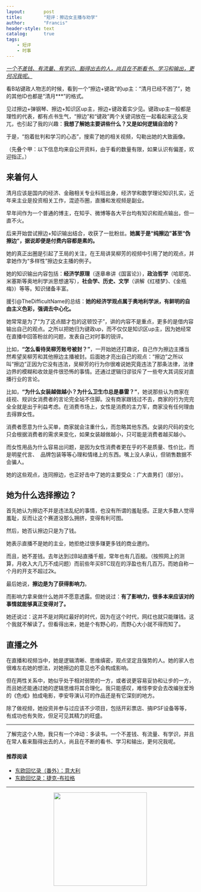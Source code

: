 ```yaml
---
layout:       post
title:        "短评：擦边女主播与劝学"
author:       "Francis"
header-style: text
catalog:      true
tags:
    - 短评
    - 时事
---
```


<u>*一个不差钱、有流量、有学识、豁得出去的人，尚且在不断看书、学习和输出，更何况我呢。*</u>


看B站键政人物志的时候，看到一个“擦边+键政”的up主：“清月已经不困了”，她的其他ID也都是“清月***”的格式。

见过擦边+弹钢琴、擦边+知识区up主，擦边+键政着实少见。键政up主一般都是理性的代表，都有点书生气，“擦边”和“键政”两个关键词放在一起看起来这么突兀，也引起了我的兴趣：**我想了解她主要讲些什么？又是如何逻辑自洽的？**

于是，“抱着批判和学习的心态”，搜索了她的相关视频，勾勒出她的大致画像。

（先叠个甲：以下信息均来自公开资料，由于看的数量有限，如果认识有偏差，欢迎指正。）

## 来着何人

清月应该是国内的经济、金融相关专业科班出身，经济学和数学理论知识扎实，近年来主业是投资相关工作，混迹币圈，直播和发视频是副业。

早年间作为一个普通的博主，在知乎、微博等各大平台均有知识和观点输出，但一直不火。

后来开始尝试擦边+知识输出结合，收获了一批粉丝。**她属于是“纯擦边”甚至“伪擦边”，据说即便是付费内容都是素的。**

她的真正出圈是引起了王局的关注，在王局讲吴柳芳的视频中引用了她的观点，并拿她作为“多样性”擦边女主播的例子。

她的知识输出内容包括：**经济学原理**（逐章串讲《国富论》），**政治哲学**（哈耶克、米塞斯等奥地利学派思想速写），**社会学、历史、文学**（讲解《红楼梦》、《金瓶梅》）等等。知识储备丰富。

援引@TheDifficultName的总结：**她的经济学观点属于奥地利学派，有鲜明的自由主义色彩，强调去中心化。**

她常常是为了“为了这点醋才包的这顿饺子”，讲的内容不是重点，更多的是借内容输出自己的观点。之所以把她归为键政up，而不仅仅是知识区up主，因为她经常在直播中回答粉丝的问题，发表自己对时事的锐评。

比如，**“怎么看待吴柳芳账号被封？”**，一开始她还打趣说，自己作为擦边主播当然希望吴柳芳和其他擦边主播被封。后面她才亮出自己的观点：“擦边”之所以叫“擦边”正因为它没有违法，吴柳芳的行为你很难说她究竟违法了那条法律，法律边界的模糊和收敛是件很恐怖的事情。还通过逻辑归谬驳斥了一些夸大其词反对直播行业的言论。

比如，**“为什么女装越做越小？为什么卫生巾总是暴雷？”**，她说那些认为商家在歧视、规训女消费者的言论完全站不住脚。没有商家跟钱过不去，商家的行为完完全全就是出于利益考虑。在消费市场上，女性是消费的主力军，商家没有任何理由去得罪女性。

消费者愿意为什么买单，商家就会注重什么，而忽略其他东西。女装的尺码的变化只会根据消费者的需求来变化，如果女装越做越小，只可能是消费者越买越小。

而女性用品为什么容易出问题，是因为女性消费者更在乎的不是质量、性价比，而是明星代言、  品牌包装等等心理和情绪上的东西。嘴上没人承认，但销售数据不会骗人。

她的这些观点，连同擦边，也正好击中了她的主要受众：广大直男们（部分）。

## 她为什么选择擦边？

首先她认为擦边不并是违法乱纪的事情，也没有所谓的羞耻感。正是大多数人觉得羞耻，反而让这个赛道没那么拥挤，变得有利可图。

然后，她否认擦边只是为了钱。

她表示直播不是她的主业，她拒绝过很多赚更多钱的商业邀约。

而且，她不差钱。去年达到过B站直播千舰，常年也有几百舰。（按照网上的测算，月收入大几万不成问题）而前些年买BTC现在的浮盈也有几百万。而她自称一个月的开支不超过2k。

最后她说，**擦边是为了获得影响力**。

而影响力拿来做什么她并不愿意透露。但她说过：**有了影响力，很多本来应该对的事情就能够真正变得对了。** 

她还说过：这并不是对网红最好的时代，因为在这个时代，网红也就只能赚钱。这个我就不解读了。但看得出来，她是个有野心的，而野心大小就不得而知了。

## 直播之外

在直播和视频当中，她是逻辑清晰、思维缜密，观点坚定且强势的人。她的家人也很难左右她的想法，对她擦边的意见也不会构成影响。

但在两性关系中，她似乎处于相对弱势的一方，或者说更容易妥协和让步的一方，而且她还能通过她的逻辑思维将其合理化。我只能感叹，难怪李安会去改编张爱玲的《色戒》拍成电影，李安导演认可的作品还是有它深刻的地方。

除了做视频，她投资并参与过应该不少项目，包括开彩票店、搞IPSF设备等等，有成功也有失败，但足可见其精力的旺盛。

---
了解完这个人物，我只有一个冲动：多读书。一个不差钱、有流量、有学识，并且在常人看来豁得出去的人，尚且在不断的看书、学习和输出，更何况我呢。


#### 推荐阅读

- [东欧回忆录（番外）：意大利](https://mp.weixin.qq.com/s/eMa1vi1_Epk-oRM8y9z9uA)
- [东欧回忆录：捷克-布拉格](https://mp.weixin.qq.com/s/j8GZzjrjEwjGnqXTZY7fWg)

---

<center>
    <img src="https://refine1919.github.io/img/subscribe.png" style="width: 250px;">
</center>
